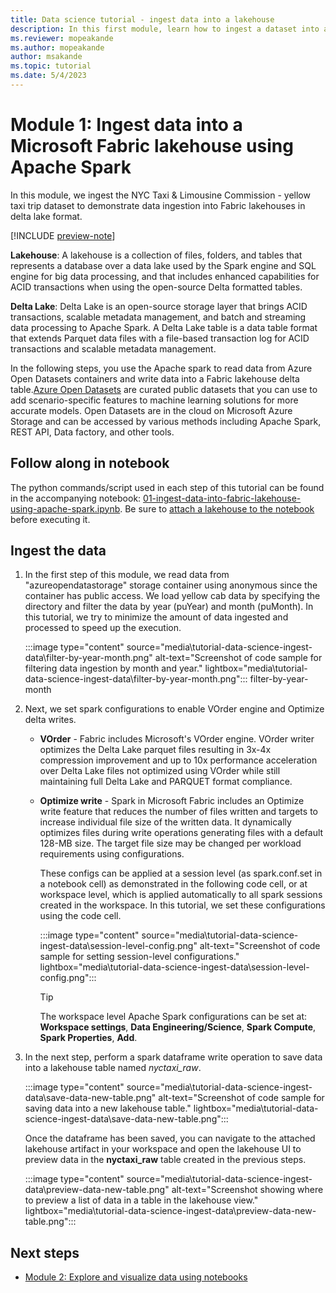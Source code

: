 ```yaml
---
title: Data science tutorial - ingest data into a lakehouse
description: In this first module, learn how to ingest a dataset into a Fabric lakehouse in delta lake format and how to preview the data you ingested.
ms.reviewer: mopeakande
ms.author: mopeakande
author: msakande
ms.topic: tutorial
ms.date: 5/4/2023
---
```


# Module 1: Ingest data into a Microsoft Fabric lakehouse using Apache Spark

In this module, we ingest the NYC Taxi & Limousine Commission - yellow taxi trip dataset to demonstrate data ingestion into Fabric lakehouses in delta lake format.

[!INCLUDE [preview-note](../includes/preview-note.md)]

**Lakehouse**: A lakehouse is a collection of files, folders, and tables that represents a database over a data lake used by the Spark engine and SQL engine for big data processing, and that includes enhanced capabilities for ACID transactions when using the open-source Delta formatted tables.

**Delta Lake**: Delta Lake is an open-source storage layer that brings ACID transactions, scalable metadata management, and batch and streaming data processing to Apache Spark. A Delta Lake table is a data table format that extends Parquet data files with a file-based transaction log for ACID transactions and scalable metadata management.

In the following steps, you use the Apache spark to read data from Azure Open Datasets containers and write data into a Fabric lakehouse delta table.[Azure Open Datasets](/azure/open-datasets/overview-what-are-open-datasets) are curated public datasets that you can use to add scenario-specific features to machine learning solutions for more accurate models. Open Datasets are in the cloud on Microsoft Azure Storage and can be accessed by various methods including Apache Spark, REST API, Data factory, and other tools.

## Follow along in notebook

The python commands/script used in each step of this tutorial can be found in the accompanying notebook: [01-ingest-data-into-fabric-lakehouse-using-apache-spark.ipynb](https://github.com/microsoft/fabric-samples/blob/main/docs-samples/data-science/data-science-tutorial/01-ingest-data-into-fabric-lakehouse-using-apache-spark.ipynb). Be sure to [attach a lakehouse to the notebook](tutorial-data-science-prepare-system.md#attach-a-lakehouse-to-the-notebooks) before executing it.

## Ingest the data

1. In the first step of this module, we read data from "azureopendatastorage" storage container using anonymous since the container has public access. We load yellow cab data by specifying the directory and filter the data by year (puYear) and month (puMonth). In this tutorial, we try to minimize the amount of data ingested and processed to speed up the execution.

   :::image type="content" source="media\tutorial-data-science-ingest-data\filter-by-year-month.png" alt-text="Screenshot of code sample for filtering data ingestion by month and year." lightbox="media\tutorial-data-science-ingest-data\filter-by-year-month.png":::
filter-by-year-month

1. Next, we set spark configurations to enable VOrder engine and Optimize delta writes.

   - **VOrder** - Fabric includes Microsoft's VOrder engine. VOrder writer optimizes the Delta Lake parquet files resulting in 3x-4x compression improvement and up to 10x performance acceleration over Delta Lake files not optimized using VOrder while still maintaining full Delta Lake and PARQUET format compliance.
   - **Optimize write** - Spark in Microsoft Fabric includes an Optimize write feature that reduces the number of files written and targets to increase individual file size of the written data. It dynamically optimizes files during write operations generating files with a default 128-MB size. The target file size may be changed per workload requirements using configurations.

      These configs can be applied at a session level (as spark.conf.set in a notebook cell) as demonstrated in the following code cell, or at workspace level, which is applied automatically to all spark sessions created in the workspace. In this tutorial, we set these configurations using the code cell.

      :::image type="content" source="media\tutorial-data-science-ingest-data\session-level-config.png" alt-text="Screenshot of code sample for setting session-level configurations." lightbox="media\tutorial-data-science-ingest-data\session-level-config.png":::

      > [!TIP]
      > The workspace level Apache Spark configurations can be set at: **Workspace settings**, **Data Engineering/Science**, **Spark Compute**, **Spark Properties**, **Add**.

1. In the next step, perform a spark dataframe write operation to save data into a lakehouse table named *nyctaxi_raw*.

   :::image type="content" source="media\tutorial-data-science-ingest-data\save-data-new-table.png" alt-text="Screenshot of code sample for saving data into a new lakehouse table." lightbox="media\tutorial-data-science-ingest-data\save-data-new-table.png":::

   Once the dataframe has been saved, you can navigate to the attached lakehouse artifact in your workspace and open the lakehouse UI to preview data in the **nyctaxi_raw** table created in the previous steps.

   :::image type="content" source="media\tutorial-data-science-ingest-data\preview-data-new-table.png" alt-text="Screenshot showing where to preview a list of data in a table in the lakehouse view." lightbox="media\tutorial-data-science-ingest-data\preview-data-new-table.png":::

## Next steps

- [Module 2: Explore and visualize data using notebooks](tutorial-data-science-explore-notebook.md)
